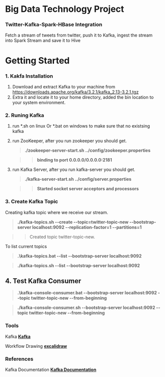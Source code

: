 # Big Data Technology Project 
### Twitter-Kafka-Spark-HBase Integration

Fetch a stream of tweets from twitter, push it to Kafka, ingest the stream into Spark Stream and save it to Hive  

# Getting Started

### 1. Kakfa Installation 

1. Download and extract Kafka to your machine from https://downloads.apache.org/kafka/3.2.1/kafka_2.13-3.2.1.tgz
2. Extra it and locate it to your home directory, added the bin location to your system environment.

### 2. Runing Kafka
1. run *.sh on linux Or *.bat on windows to make sure that no existsing kafka
2. run ZooKeeper, after you run zookeeper you should get.  
   > **./zookeeper-server-start.sh ../config/zookeeper.properties**
 
   >> **binding to port 0.0.0.0/0.0.0.0:2181**
   
   
3. run Kafka Server, after you run kafka-server you should get. 
   > **./kafka-server-start.sh ../config/server.properties**
   
   >> **Started socket server acceptors and processors**

### 3. Create Kafka Topic
Creating kafka topic where we receive our stream. 
   > **./kafka-topics.sh --create --topic=twitter-topic-new --bootstrap-server localhost:9092 --replication-factor=1 --partitions=1**

   >> Created topic twitter-topic-new.
   
To list current topics
   > **.\kafka-topics.bat --list --bootstrap-server localhost:9092**

   > **./kafka-topics.sh --list --bootstrap-server localhost:9092**

## 4. Test Kafka Consumer
> **.\kafka-console-consumer.bat --bootstrap-server localhost:9092 --topic twitter-topic-new --from-beginning**

> **./kafka-console-consumer.sh --bootstrap-server localhost:9092 --topic twitter-topic-new --from-beginning**

### Tools
Kafka **[Kafka](https://kafka.apache.org/quickstart)**

Workflow Drawing **[excalidraw](https://excalidraw.com/)**

### References

Kafka Documentation **[Kafka Documentation](https://kafka.apache.org/documentation/#quickstart)**
